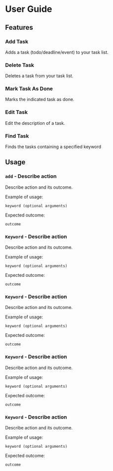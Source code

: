 # User Guide

## Features 
### Add Task
Adds a task (todo/deadline/event) to your task list.

### Delete Task
Deletes a task from your task list.

### Mark Task As Done
Marks the indicated task as done.

### Edit Task
Edit the description of a task.

### Find Task
Finds the tasks containing a specified keyword 


## Usage

### `add` - Describe action

Describe action and its outcome.

Example of usage: 

`keyword (optional arguments)`

Expected outcome:

`outcome`


### `Keyword` - Describe action

Describe action and its outcome.

Example of usage: 

`keyword (optional arguments)`

Expected outcome:

`outcome`


### `Keyword` - Describe action

Describe action and its outcome.

Example of usage: 

`keyword (optional arguments)`

Expected outcome:

`outcome`


### `Keyword` - Describe action

Describe action and its outcome.

Example of usage: 

`keyword (optional arguments)`

Expected outcome:

`outcome`


### `Keyword` - Describe action

Describe action and its outcome.

Example of usage: 

`keyword (optional arguments)`

Expected outcome:

`outcome`
